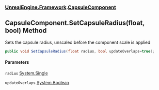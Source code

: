 ### [UnrealEngine.Framework](./UnrealEngine-Framework.md 'UnrealEngine.Framework').[CapsuleComponent](./UnrealEngine-Framework-CapsuleComponent.md 'UnrealEngine.Framework.CapsuleComponent')
## CapsuleComponent.SetCapsuleRadius(float, bool) Method
Sets the capsule radius, unscaled before the component scale is applied  
```csharp
public void SetCapsuleRadius(float radius, bool updateOverlaps=true);
```
#### Parameters
<a name='UnrealEngine-Framework-CapsuleComponent-SetCapsuleRadius(float_bool)-radius'></a>
`radius` [System.Single](https://docs.microsoft.com/en-us/dotnet/api/System.Single 'System.Single')  
  
<a name='UnrealEngine-Framework-CapsuleComponent-SetCapsuleRadius(float_bool)-updateOverlaps'></a>
`updateOverlaps` [System.Boolean](https://docs.microsoft.com/en-us/dotnet/api/System.Boolean 'System.Boolean')  
  
